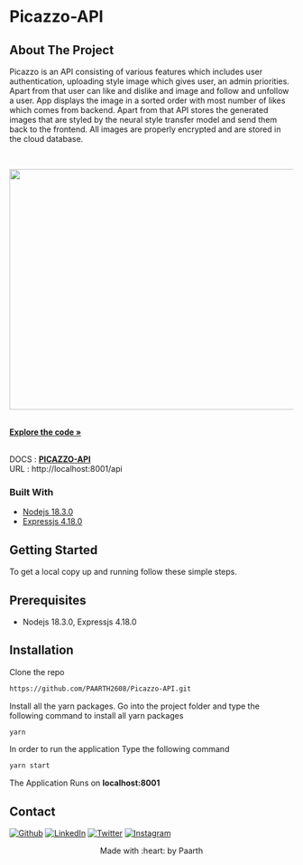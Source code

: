 # Picazzo-API
## About The Project 
Picazzo is an API consisting of various features which includes user authentication, uploading style image which gives user, an admin priorities. Apart from that user can like and dislike and image and follow and unfollow a user. App displays the image in a sorted order with most number of likes which comes from backend. Apart from that API stores the generated images that are styled by the neural style transfer model and send them back to the frontend. All images are properly encrypted and are stored in the cloud database.

<!-- PROJECT LOGO -->
<br />
<p align="center">
  <a href="https://github.com/PAARTH2608/Picazzo-API">
    <img src="https://assets-global.website-files.com/5d7b77b063a9066d83e1209c/627d124493a74d43a0294052_613ec308797490827ea06868_mona%2520lisa.png" alt="project pic" width="1140" height="426">
  </a>
 <p>
    <br />
    <a href="./api"><strong> Explore the code » </strong></a>
    <br />
    <br />
  <p>
      DOCS : <a href="https://documenter.getpostman.com/view/18563762/Uz5MFZgk"><strong> PICAZZO-API</strong></a></br>
      URL : http://localhost:8001/api 

</p>    
</p>
</p>

<!-- ABOUT THE PROJECT -->

### Built With

* [Nodejs 18.3.0](https://nodejs.org/en/)
* [Expressjs 4.18.0](https://expressjs.com/)

<!-- GETTING STARTED -->
## Getting Started

To get a local copy up and running follow these simple steps.

## Prerequisites
- Nodejs 18.3.0, Expressjs 4.18.0

## Installation
Clone the repo
   ```sh
   https://github.com/PAARTH2608/Picazzo-API.git
   ```
Install all the yarn packages. Go into the project folder and type the following command to install all yarn packages
```bash
yarn
```
In order to run the application Type the following command
```bash
yarn start
```
The Application Runs on **localhost:8001**

<!-- CONTACT -->
## Contact

<a href="https://paarth2608.github.io/portfolio_website/" target="_blank"><img alt="Github" src="https://img.shields.io/badge/-Website-brightgreen?style=for-the-badge&logo=appveyor&logoColor=white&color=999900&logo=data:null" /></a>
<a href="https://www.linkedin.com/in/paarth-jain-470522208/" target="_blank"><img alt="LinkedIn" src="https://img.shields.io/badge/linkedin-%230077B5.svg?&style=for-the-badge&logo=linkedin&logoColor=white" /></a>
<a href="https://twitter.com/PAARTHJAIN7" target="_blank"><img alt="Twitter" src="https://img.shields.io/badge/twitter-%231DA1F2.svg?&style=for-the-badge&logo=twitter&logoColor=white" /></a>
<a href="https://www.instagram.com/_paarth7_/" target="_blank"><img alt="Instagram" src="https://img.shields.io/badge/instagram-%FF69B4.svg?&style=for-the-badge&logo=instagram&logoColor=white&color=cd486b" /></a>

<p align="center">
Made with :heart: by Paarth
</p>

